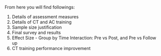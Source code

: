 From here you will find followings:

1. Details of assessment measures
2. Details of CT and AC training
3. Sample size justification
4. Final survey and results
5. Effect Size - Group by Time Interaction: Pre vs Post, and Pre vs Follow up
6. CT training performance improvement
